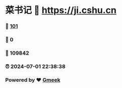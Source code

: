 # 菜书记 :link: https://ji.cshu.cn 
### :page_facing_up: [101](https://ji.cshu.cn/tag.html) 
### :speech_balloon: 0 
### :hibiscus: 109842 
### :alarm_clock: 2024-07-01 22:38:38 
### Powered by :heart: [Gmeek](https://github.com/Meekdai/Gmeek)
